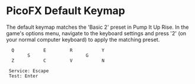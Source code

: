 # PicoFX Default Keymap

The default keymap matches the 'Basic 2' preset in Pump It Up Rise. In the game's options menu, navigate to the keyboard settings and press '2' (on your normal computer keyboard) to apply the matching preset.

```
  Q           E         R           Y
        S                     G
  Z           C         V           N

 Service: Escape
 Test: Enter
```
